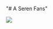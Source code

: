 "# A Seren Fans" 

<img align="center" src="https://www.w3.org/TR/SVG/images/script/script01.svg" />
